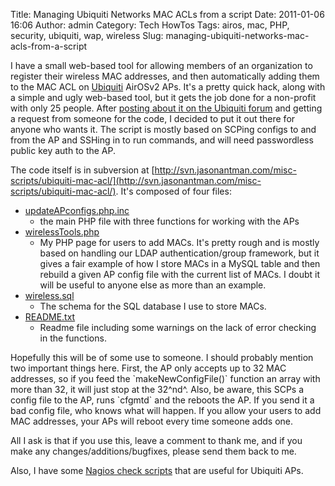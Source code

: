 Title: Managing Ubiquiti Networks MAC ACLs from a script
Date: 2011-01-06 16:06
Author: admin
Category: Tech HowTos
Tags: airos, mac, PHP, security, ubiquiti, wap, wireless
Slug: managing-ubiquiti-networks-mac-acls-from-a-script

I have a small web-based tool for allowing members of an organization to
register their wireless MAC addresses, and then automatically adding
them to the MAC ACL on [Ubiquiti](http://www.ubnt.com) AirOSv2 APs. It's
a pretty quick hack, along with a simple and ugly web-based tool, but it
gets the job done for a non-profit with only 25 people. After [posting
about it on the Ubiquiti
forum](http://www.ubnt.com/forum/showthread.php?t=21133) and getting a
request from someone for the code, I decided to put it out there for
anyone who wants it. The script is mostly based on SCPing configs to and
from the AP and SSHing in to run commands, and will need passwordless
public key auth to the AP.

The code itself is in subversion at
[http://svn.jasonantman.com/misc-scripts/ubiquiti-mac-acl/](http://svn.jasonantman.com/misc-scripts/ubiquiti-mac-acl/).
It's composed of four files:

-   [updateAPconfigs.php.inc](http://svn.jasonantman.com/misc-scripts/ubiquiti-mac-acl/updateAPconfigs.php.inc)
    - the main PHP file with three functions for working with the APs
-   [wirelessTools.php](http://svn.jasonantman.com/misc-scripts/ubiquiti-mac-acl/wirelessTools.php)
    - My PHP page for users to add MACs. It's pretty rough and is mostly
    based on handling our LDAP authentication/group framework, but it
    gives a fair example of how I store MACs in a MySQL table and then
    rebuild a given AP config file with the current list of MACs. I
    doubt it will be useful to anyone else as more than an example.
-   [wireless.sql](http://svn.jasonantman.com/misc-scripts/ubiquiti-mac-acl/wireless.sql)
    - The schema for the SQL database I use to store MACs.
-   [README.txt](http://svn.jasonantman.com/misc-scripts/ubiquiti-mac-acl/README.txt)
    - Readme file including some warnings on the lack of error checking
    in the functions.

</p>
Hopefully this will be of some use to someone. I should probably mention
two important things here. First, the AP only accepts up to 32 MAC
addresses, so if you feed the `makeNewConfigFile()` function an array
with more than 32, it will just stop at the 32^nd^. Also, be aware, this
SCPs a config file to the AP, runs `cfgmtd` and the reboots the AP. If
you send it a bad config file, who knows what will happen. If you allow
your users to add MAC addresses, your APs will reboot every time someone
adds one.

All I ask is that if you use this, leave a comment to thank me, and if
you make any changes/additions/bugfixes, please send them back to me.

Also, I have some [Nagios check scripts](/2010/03/nagios-check-scripts/)
that are useful for Ubiquiti APs.
